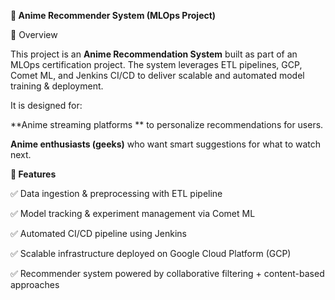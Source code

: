 ****🎥 Anime Recommender System (MLOps Project)****

📌 Overview

This project is an **Anime Recommendation System** built as part of an MLOps certification project.
The system leverages ETL pipelines, GCP, Comet ML, and Jenkins CI/CD to deliver scalable and automated model training & deployment.

It is designed for:

**Anime streaming platforms ** to personalize recommendations for users.

**Anime enthusiasts (geeks)** who want smart suggestions for what to watch next.

****🚀 Features****

✅ Data ingestion & preprocessing with ETL pipeline

✅ Model tracking & experiment management via Comet ML

✅ Automated CI/CD pipeline using Jenkins

✅ Scalable infrastructure deployed on Google Cloud Platform (GCP)

✅ Recommender system powered by collaborative filtering + content-based approaches
